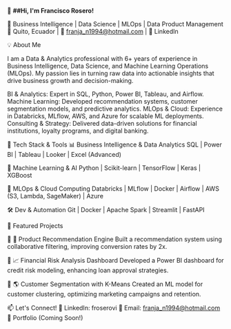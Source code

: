 

👋 **##Hi, I'm Francisco Rosero!**

🚀 Business Intelligence | Data Science | MLOps | Data Product Management
📍 Quito, Ecuador | 📧 franja_n1994@hotmail.com | 🔗 LinkedIn

💡 About Me

I am a Data & Analytics professional with 6+ years of experience in Business Intelligence, Data Science, and Machine Learning Operations (MLOps). My passion lies in turning raw data into actionable insights that drive business growth and decision-making.

BI & Analytics: Expert in SQL, Python, Power BI, Tableau, and Airflow.
Machine Learning: Developed recommendation systems, customer segmentation models, and predictive analytics.
MLOps & Cloud: Experience in Databricks, MLflow, AWS, and Azure for scalable ML deployments.
Consulting & Strategy: Delivered data-driven solutions for financial institutions, loyalty programs, and digital banking.


🔧 Tech Stack & Tools
📊 Business Intelligence & Data Analytics
SQL | Power BI | Tableau | Looker | Excel (Advanced)

🤖 Machine Learning & AI
Python | Scikit-learn | TensorFlow | Keras | XGBoost

🚀 MLOps & Cloud Computing
Databricks | MLflow | Docker | Airflow | AWS (S3, Lambda, SageMaker) | Azure

🛠️ Dev & Automation
Git | Docker | Apache Spark | Streamlit | FastAPI

📌 Featured Projects

🔹 🚀 Product Recommendation Engine
Built a recommendation system using collaborative filtering, improving conversion rates by 2x.

🔹 📈 Financial Risk Analysis Dashboard
Developed a Power BI dashboard for credit risk modeling, enhancing loan approval strategies.

🔹 🌎 Customer Segmentation with K-Means
Created an ML model for customer clustering, optimizing marketing campaigns and retention.

📫 Let's Connect!
💼 LinkedIn: froserovi
📧 Email: franja_n1994@hotmail.com
🚀 Portfolio (Coming Soon!)
